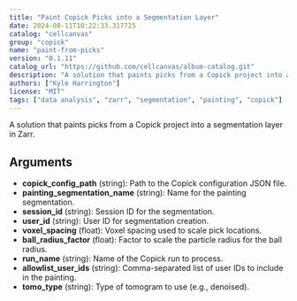 ```yaml
---
title: "Paint Copick Picks into a Segmentation Layer"
date: 2024-08-11T10:22:33.317725
catalog: "cellcanvas"
group: "copick"
name: "paint-from-picks"
version: "0.1.11"
catalog_url: "https://github.com/cellcanvas/album-catalog.git"
description: "A solution that paints picks from a Copick project into a segmentation layer in Zarr."
authors: ["Kyle Harrington"]
license: "MIT"
tags: ["data analysis", "zarr", "segmentation", "painting", "copick"]
---
```


A solution that paints picks from a Copick project into a segmentation layer in Zarr.

## Arguments

- **copick_config_path** (string): Path to the Copick configuration JSON file.
- **painting_segmentation_name** (string): Name for the painting segmentation.
- **session_id** (string): Session ID for the segmentation.
- **user_id** (string): User ID for segmentation creation.
- **voxel_spacing** (float): Voxel spacing used to scale pick locations.
- **ball_radius_factor** (float): Factor to scale the particle radius for the ball radius.
- **run_name** (string): Name of the Copick run to process.
- **allowlist_user_ids** (string): Comma-separated list of user IDs to include in the painting.
- **tomo_type** (string): Type of tomogram to use (e.g., denoised).

